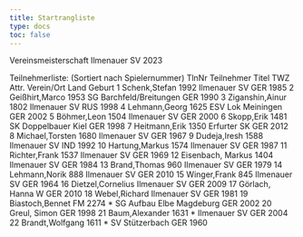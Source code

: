 ```yaml
---
title: Startrangliste   
type: docs
toc: false
---
```


Vereinsmeisterschaft Ilmenauer SV 2023

Teilnehmerliste: (Sortiert nach Spielernummer)
TlnNr	Teilnehmer	Titel	TWZ	Attr.	Verein/Ort	Land	Geburt
1	Schenk,Stefan		1992	 	Ilmenauer SV	GER	1985
2	Geißhirt,Marco		1953	 	SG Barchfeld/Breitungen	GER	1990
3	Ziganshin,Ainur		1802	 	Ilmenauer SV	RUS	1998
4	Lehmann,Georg		1625	 	ESV Lok Meiningen	GER	2002
5	Böhmer,Leon		1504	 	Ilmenauer SV	GER	2000
6	Skopp,Erik		1481	 	SK Doppelbauer Kiel	GER	1998
7	Heitmann,Erik		1350	 	Erfurter SK	GER	2012
8	Michael,Torsten		1680	 	Ilmenauer SV	GER	1967
9	Dudeja,Iresh		1588	 	Ilmenauer SV	IND	1992
10	Hartung,Markus		1574	 	Ilmenauer SV	GER	1987
11	Richter,Frank		1537	 	Ilmenauer SV	GER	1969
12	Eisenbach, Markus		1404	 	Ilmenauer SV	GER	1984
13	Brand,Thomas		960	 	Ilmenauer SV	GER	1979
14	Lehmann,Norik		888	 	Ilmenauer SV	GER	2010
15	Winger,Frank		845	 	Ilmenauer SV	GER	1964
16	Dietzel,Cornelius			 	Ilmenauer SV	GER	2009
17	Görlach, Hanna			W		GER	2010
18	Webel,Richard			 	Ilmenauer SV	GER	1981
19	Biastoch,Bennet	FM	2274	*	SG Aufbau Elbe Magdeburg	GER	2002
20	Greul, Simon			 		GER	1998
21	Baum,Alexander		1631	*	Ilmenauer SV	GER	2004
22	Brandt,Wolfgang		1611	*	SV Stützerbach	GER	1960

